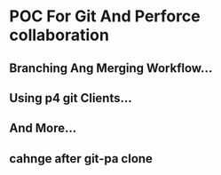 # POC For Git And Perforce collaboration

## Branching Ang Merging Workflow...

## Using p4 git Clients...

## And More...

## cahnge after git-pa clone
